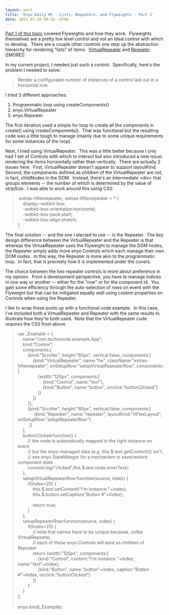 ```yaml
---
layout: post
title: 'Enyo Daily #5 - Lists, Repeaters, and Flyweights - Part 2'
date: 2011-07-26 09:32 -0700
---
```


<p><p><a href="http://blog.technisode.com/post/7913407783/enyo-daily-2-lists-repeaters-and-flyweights-part">Part 1 of this topic</a> covered Flyweights and how they work.  Flyweights themselves are a pretty low level control and not an ideal control with which to develop.  There are a couple other controls one step up the abstraction hierarchy for rendering "lists" of items:  <a href="https://developer.palm.com/content/api/reference/enyo/enyo-api-reference.html#enyo.VirtualRepeater">VirtualRepeater</a> and <a href="https://developer.palm.com/content/api/reference/enyo/enyo-api-reference.html#enyo.Repeater">Repeater</a>.[[MORE]]</p>
<p>In my current project, I needed just such a control.  Specifically, here's the problem I needed to solve:</p>
<blockquote>
<p>Render a configurable number of instances of a control laid out in a horizontal row.</p>
</blockquote>
<p>I tried 3 different approaches:</p>
<ol><li>Programmatic loop using createComponents()</li>
<li>enyo.VirtualRepeater</li>
<li>enyo.Repeater</li>
</ol><p>The first iteration used a simple for loop to create all the components in create() using createComponents().  That was functional but the resulting code was a little tough to manage (mainly due to some unique requirements for some instances of the loop).</p>
<p>Next, I tried using VirtualRepeater.  This was a little better because I only had 1 set of Controls with which to interact but also introduced a new issue:  rendering the items horizontally rather than vertically.  There are actually 2 issues here.  First, VirtualRepeater doesn't appear to support layoutKind.  Second, the components defined as children of the VirtualRepeater are not, in fact, childNodes in the DOM.  Instead, there's an intermediate &lt;div&gt; that groups elements -- the number of which is determined by the value of stripSize.  I was able to work around this using CSS:</p>
<blockquote>
<p>.extras-hflexrepeater, .extras-hflexrepeater &gt; * {<br>    display:-webkit-box;<br>    -webkit-box-orientation:horizontal;<br>    -webkit-box-pack:start;<br>    -webkit-box-align:stretch;<br>}</p>
</blockquote>
<p>The final solution -- and the one I elected to use -- is the Repeater.  The key design difference between the VirtualRepeater and the Repeater is that whereas the VirtualRepeater uses the Flyweight to manage the DOM nodes, the Repeater simply adds more enyo Controls which each manage their own DOM nodes.  In this way, the Repeater is more akin to the programmatic loop.  In fact, that is precisely how it is implemented under the covers.</p>
<p>The choice between the two repeater controls is more about preference in my opinion.  From a development perspective, you have to manage indices in one way or another -- either for the "row" or for the component id.  You gain some efficiency through the auto-selection of rows on event with the Flyweight but that can be mitigated equally well using custom properties on Controls when using the Repeater.</p>
<p>I like to wrap these posts up with a functional code example.  In this case, I've included both a VirtualRepeater and Repeater with the same results to illustrate how they're both used.  Note that the VirtualRepeater code requires the CSS from above.</p>
<blockquote>
<p>var _Example = {<br>    name:"com.technisode.example.App",<br>    kind:"Control",<br>    components:[<br>        {kind:"Scroller", height:"80px", vertical:false, components:[<br>            {kind:"VirtualRepeater", name:"fw", className:"extras-hflexrepeater", onSetupRow:"setupVirtualRepeaterRow", components:[<br>                {width:"120px", components:[<br>                    {kind:"Control", name:"text"},<br>                    {kind:"Button", name:"button", onclick:"buttonClicked"}<br>                ]}<br>            ]}<br>        ]},<br>        {kind:"Scroller", height:"80px", vertical:false, components:[<br>             {kind:"Repeater", name:"repeater", layoutKind:"HFlexLayout", onSetupRow:"setupRepeaterRow"}<br>         ]}<br>    ],<br>    buttonClicked:function() {<br>        // the node is automatically mapped to the right instance on event<br>        // but the enyo-managed data (e.g. this.$.text.getContent()) isn't.<br>        // see enyo.StateManger for a mechanism to save/restore component state<br>        console.log("clicked",this.$.text.node.innerText);<br>    },<br>    setupVirtualRepeaterRow:function(source, index) {<br>        if(index&lt;25) {<br>            this.$.text.setContent("I'm instance "+index);<br>            this.$.button.setCaption("Button #"+index);<br>            <br>            return true;<br>        }<br>    },<br>    setupRepeaterRow:function(source, index) {<br>        if(index&lt;25) {<br>            // note that names have to be unique because, unlike VirtualRepeater,<br>            // each of these enyo.Controls will exist as children of Repeater <br>            return {width:"120px", components:[<br>                {kind:"Control", content:"I'm instance "+index, name:"text"+index},<br>                {kind:"Button", name:"button"+index, caption:"Button #"+index, onclick:"buttonClicked"}<br>            ]}<br>        }<br>    }<br>};<br><br>enyo.kind(_Example);</p>
</blockquote></p>
